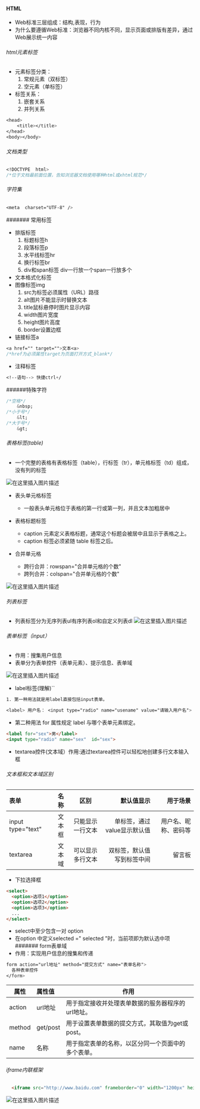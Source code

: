 ﻿
#### HTML
-  Web标准三层组成：结构<html>,表现<css>，行为<javascript>
- 为什么要遵循Web标准：浏览器不同内核不同，显示页面或排版有差异，通过Web展示统一内容
###### html元素标签
- 元素标签分类：
  1. 常规元素（双标签）
  2. 空元素（单标签）
- 标签关系：
    1. 嵌套关系
    2. 并列关系
   
```css
<head>
	<title></title>
</head>
<body></body>
```
######  文档类型

```css
<!DOCTYPE  html>
/*位于文档最前面位置，告知浏览器文档使用哪种html或xhtml规范*/
```
######  字符集

```css
<meta  charset="UTF-8" />
```
#######  常用标签
- 排版标签
   1. 标题标签h
   2. 段落标签p
   3. 水平线标签hr
   4. 换行标签br
   5. div和span标签 div一行放一个span一行放多个
- 文本格式化标签
- 图像标签img
  1. src为标签必须属性（URL）路径
  2. alt图片不能显示时替换文本
  3. title鼠标悬停时图片显示内容
  4. width图片宽度
  5. height图片高度
  6. border设置边框
-   链接标签a
```css
<a href="" target="">文本<a>
/*href为必须属性target为页面打开方式_blank*/
```
- 注释标签

```css
<!--语句--> 快捷ctrl+/
```

######特殊字符

```css
/*空格*/
    &nbsp; 
/*小于号*/
    &lt;
/*大于号*/
    &gt;
```
###### 表格标签(table)

- 一个完整的表格有表格标签（table），行标签（tr），单元格标签（td）组成，没有列的标签

 ![在这里插入图片描述](https://img-blog.csdnimg.cn/20200208165501122.png?x-oss-process=image/watermark,type_ZmFuZ3poZW5naGVpdGk,shadow_10,text_aHR0cHM6Ly9ibG9nLmNzZG4ubmV0L2hfZWxfbG8=,size_16,color_FFFFFF,t_70)
- 表头单元格标签
  - 一般表头单元格位于表格的第一行或第一列，并且文本加粗居中

- 表格标题标签
   - caption 元素定义表格标题，通常这个标题会被居中且显示于表格之上。
   - caption 标签必须紧随 table 标签之后。
- 合并单元格
  - 跨行合并：rowspan="合并单元格的个数"
  - 跨列合并：colspan="合并单元格的个数"

![在这里插入图片描述](https://img-blog.csdnimg.cn/20200208170119435.png?x-oss-process=image/watermark,type_ZmFuZ3poZW5naGVpdGk,shadow_10,text_aHR0cHM6Ly9ibG9nLmNzZG4ubmV0L2hfZWxfbG8=,size_16,color_FFFFFF,t_70)
######  列表标签

- 列表标签分为无序列表ul有序列表ol和自定义列表dl
![在这里插入图片描述](https://img-blog.csdnimg.cn/20200208170810578.png)
######  表单标签（input）
- 作用：搜集用户信息
- 表单分为表单控件（表单元素）、提示信息、表单域

![在这里插入图片描述](https://img-blog.csdnimg.cn/20200208171745453.png?x-oss-process=image/watermark,type_ZmFuZ3poZW5naGVpdGk,shadow_10,text_aHR0cHM6Ly9ibG9nLmNzZG4ubmV0L2hfZWxfbG8=,size_16,color_FFFFFF,t_70)
- label标签(理解)``

```css
1. 第一种用法就是用label直接包括input表单。

<label> 用户名： <input type="radio" name="usename" value="请输入用户名">   </label>
```
- 第二种用法 for 属性规定 label 与哪个表单元素绑定。

```html
<label for="sex">男</label>
<input type="radio" name="sex"  id="sex">
```
- textarea控件(文本域）作用:通过textarea控件可以轻松地创建多行文本输入框
######  文本框和文本域区别

| 表单              |  名称  |       区别       |                  默认值显示 |             用于场景 |
| :---------------- | :----: | :--------------: | --------------------------: | -------------------: |
| input type="text" | 文本框 | 只能显示一行文本 | 单标签，通过value显示默认值 | 用户名、昵称、密码等 |
| textarea          | 文本域 | 可以显示多行文本 |  双标签，默认值写到标签中间 |               留言板 |

- 下拉选择框
```html
<select>
  <option>选项1</option>
  <option>选项2</option>
  <option>选项3</option>
  ...
</select>
```
- select中至少包含一对 option
- 在option 中定义selected =" selected "时，当前项即为默认选中项
#######  form表单域
- 作用：实现用户信息的搜集和传递

```css
form action="url地址" method="提交方式" name="表单名称">
  各种表单控件
</form>
```

| 属性   | 属性值   | 作用                                               |
| ------ | :------- | -------------------------------------------------- |
| action | url地址  | 用于指定接收并处理表单数据的服务器程序的url地址。  |
| method | get/post | 用于设置表单数据的提交方式，其取值为get或post。    |
| name   | 名称     | 用于指定表单的名称，以区分同一个页面中的多个表单。 |


######  iframe内联框架

```html
  <iframe src="http://www.baidu.com" frameborder="0" width="1200px" height="500px"></iframe>
```

![在这里插入图片描述](https://img-blog.csdnimg.cn/20201016162011331.png?x-oss-process=image/watermark,type_ZmFuZ3poZW5naGVpdGk,shadow_10,text_aHR0cHM6Ly9ibG9nLmNzZG4ubmV0L2hfZWxfbG8=,size_16,color_FFFFFF,t_70#pic_center)











 

